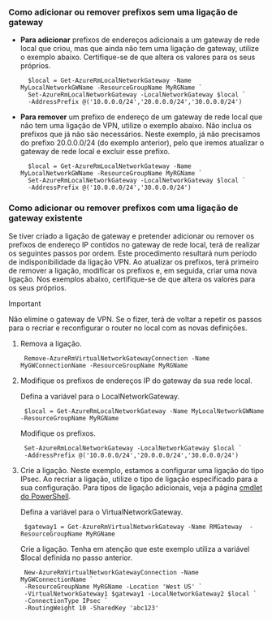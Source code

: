 ### <a name="noconnection"></a>Como adicionar ou remover prefixos sem uma ligação de gateway
* **Para adicionar** prefixos de endereços adicionais a um gateway de rede local que criou, mas que ainda não tem uma ligação de gateway, utilize o exemplo abaixo. Certifique-se de que altera os valores para os seus próprios.
  
        $local = Get-AzureRmLocalNetworkGateway -Name MyLocalNetworkGWName -ResourceGroupName MyRGName `
        Set-AzureRmLocalNetworkGateway -LocalNetworkGateway $local `
        -AddressPrefix @('10.0.0.0/24','20.0.0.0/24','30.0.0.0/24')
* **Para remover** um prefixo de endereço de um gateway de rede local que não tem uma ligação de VPN, utilize o exemplo abaixo. Não inclua os prefixos que já não são necessários. Neste exemplo, já não precisamos do prefixo 20.0.0.0/24 (do exemplo anterior), pelo que iremos atualizar o gateway de rede local e excluir esse prefixo.
  
        $local = Get-AzureRmLocalNetworkGateway -Name MyLocalNetworkGWName -ResourceGroupName MyRGName `
        Set-AzureRmLocalNetworkGateway -LocalNetworkGateway $local `
        -AddressPrefix @('10.0.0.0/24','30.0.0.0/24')

### <a name="withconnection"></a>Como adicionar ou remover prefixos com uma ligação de gateway existente
Se tiver criado a ligação de gateway e pretender adicionar ou remover os prefixos de endereço IP contidos no gateway de rede local, terá de realizar os seguintes passos por ordem. Este procedimento resultará num período de indisponibilidade da ligação VPN. Ao atualizar os prefixos, terá primeiro de remover a ligação, modificar os prefixos e, em seguida, criar uma nova ligação. Nos exemplos abaixo, certifique-se de que altera os valores para os seus próprios.

> [!IMPORTANT]
> Não elimine o gateway de VPN. Se o fizer, terá de voltar a repetir os passos para o recriar e reconfigurar o router no local com as novas definições.
> 
> 

1. Remova a ligação.
   
        Remove-AzureRmVirtualNetworkGatewayConnection -Name MyGWConnectionName -ResourceGroupName MyRGName
2. Modifique os prefixos de endereços IP do gateway da sua rede local.
   
    Defina a variável para o LocalNetworkGateway.
   
        $local = Get-AzureRmLocalNetworkGateway -Name MyLocalNetworkGWName -ResourceGroupName MyRGName
   
    Modifique os prefixos.
   
        Set-AzureRmLocalNetworkGateway -LocalNetworkGateway $local `
        -AddressPrefix @('10.0.0.0/24','20.0.0.0/24','30.0.0.0/24')
3. Crie a ligação. Neste exemplo, estamos a configurar uma ligação do tipo IPsec. Ao recriar a ligação, utilize o tipo de ligação especificado para a sua configuração. Para tipos de ligação adicionais, veja a página [cmdlet do PowerShell](https://msdn.microsoft.com/library/mt603611.aspx).
   
    Defina a variável para o VirtualNetworkGateway.
   
        $gateway1 = Get-AzureRmVirtualNetworkGateway -Name RMGateway  -ResourceGroupName MyRGName
   
    Crie a ligação. Tenha em atenção que este exemplo utiliza a variável $local definida no passo anterior.

        New-AzureRmVirtualNetworkGatewayConnection -Name MyGWConnectionName `
        -ResourceGroupName MyRGName -Location 'West US' `
        -VirtualNetworkGateway1 $gateway1 -LocalNetworkGateway2 $local `
        -ConnectionType IPsec `
        -RoutingWeight 10 -SharedKey 'abc123'


<!--HONumber=Sep16_HO3-->


